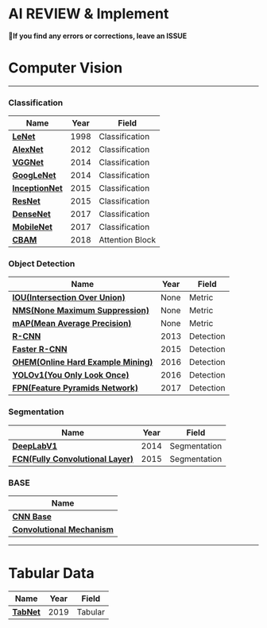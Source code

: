 # AI REVIEW & Implement
**🌟If you find any errors or corrections, leave an ISSUE**

# Computer Vision
<hr>

### Classification

|Name|Year|Field|
|---|---|---|
|**[LeNet](https://blog.naver.com/qkrdnjsrl0628/222809194992)**|1998|Classification|
|**[AlexNet](https://blog.naver.com/qkrdnjsrl0628/222813177209)**|2012|Classification|
|**[VGGNet](https://blog.naver.com/qkrdnjsrl0628/222813654254)**|2014|Classification|
|**[GoogLeNet](https://blog.naver.com/qkrdnjsrl0628/222817390908)**|2014|Classification|
|**[InceptionNet](https://blog.naver.com/qkrdnjsrl0628/222827718753)**|2015|Classification|
|**[ResNet](https://blog.naver.com/qkrdnjsrl0628/222828002244)**|2015|Classification|
|**[DenseNet](https://blog.naver.com/qkrdnjsrl0628/222831048488)**|2017|Classification|
|**[MobileNet](https://blog.naver.com/qkrdnjsrl0628/222841809802)**|2017|Classification|
|**[CBAM](https://blog.naver.com/qkrdnjsrl0628/222831713425)**|2018|Attention Block|


### Object Detection

|Name|Year|Field|
|---|---|---|
|**[IOU(Intersection Over Union)](https://blog.naver.com/qkrdnjsrl0628/222815344155)**|None|Metric|
|**[NMS(None Maximum Suppression)](https://blog.naver.com/qkrdnjsrl0628/222815369995)**|None|Metric|
|**[mAP(Mean Average Precision)](https://blog.naver.com/qkrdnjsrl0628/222815918455)**|None|Metric|
|**[R-CNN](https://blog.naver.com/qkrdnjsrl0628/222818945250)**|2013|Detection|
|**[Faster R-CNN](https://blog.naver.com/qkrdnjsrl0628/222835401836)**|2015|Detection|
|**[OHEM(Online Hard Example Mining)](https://blog.naver.com/qkrdnjsrl0628/222839193767)**|2016|Detection|
|**[YOLOv1(You Only Look Once)](https://blog.naver.com/qkrdnjsrl0628/222840608410)**|2016|Detection|
|**[FPN(Feature Pyramids Network)](https://blog.naver.com/qkrdnjsrl0628/222837350331)**|2017|Detection|




### Segmentation

|Name|Year|Field|
|---|---|---|
|**[DeepLabV1](https://blog.naver.com/qkrdnjsrl0628/222838265701)**|2014|Segmentation|
|**[FCN(Fully Convolutional Layer)](https://blog.naver.com/qkrdnjsrl0628/222843708131)**|2015|Segmentation|

<!--|**[LeNet](https://blog.naver.com/qkrdnjsrl0628/222809194992)**|1998|Classification|
|**[AlexNet](https://blog.naver.com/qkrdnjsrl0628/222813177209)**|2012|Classification|
|**[VGGNet](https://blog.naver.com/qkrdnjsrl0628/222813654254)**|2014|Classification|-->

### BASE
|Name|
|---|
|**[CNN Base](https://github.com/kalelpark/AI_REVIEW/blob/main/1.Base/%5B%20BASE%20%5D%20CNN%20%EC%9D%B4%ED%95%B4.pdf)**|
|**[Convolutional Mechanism](https://blog.naver.com/qkrdnjsrl0628/222842147356)**|


<hr>

# Tabular Data

|Name|Year|Field|
|---|---|---|
|**[TabNet](https://blog.naver.com/qkrdnjsrl0628/222836423300)**|2019|Tabular|

